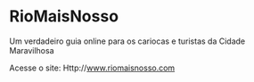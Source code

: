RioMaisNosso
============

Um verdadeiro guia online para os cariocas e turistas da Cidade Maravilhosa


Acesse o site: Http://www.riomaisnosso.com
